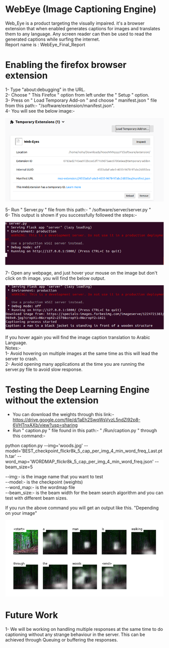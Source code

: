 # WebEye (Image Captioning Engine)
Web_Eye is a product targeting the visually impaired. it's a browser extension that when enabled generates captions for images and translates them to any language. Any screen reader can then be used to read the generated captions while surfing the internet.\
Report name is : WebEye_Final_Report
# Enabling the firefox browser extension
1- Type "about:debugging" in the URL.\
2- Choose " This Firefox " option from left under the " Setup " option.\
3- Press on " Load Temporary Add-on " and choose " manifest.json " file from this path:- "/software/extension/manifest.json".\
4- You will see the below image:- 

![alt text](https://raw.githubusercontent.com/NohaAhmad/Web_Eye/master/Images/browser_extension.png)

5- Run " Server.py " file from this path:- " /software/server/server.py "\
6- This output is shown if you successfully followed the steps:-

![alt text](https://raw.githubusercontent.com/NohaAhmad/Web_Eye/master/Images/server.png)

7- Open any webpage, and just hover your mouse on the image but don't click on th image. you will find the below output.

![alt text](https://raw.githubusercontent.com/NohaAhmad/Web_Eye/master/Images/server2.png)

If you hover again you will find the image caption translation to Arabic Language.\
Notes:-\
1- Avoid hovering on multiple images at the same time as this will lead the server to crash.\
2- Avoid opening many applications at the time you are running the server.py file to avoid slow response.  

# Testing the Deep Learning Engine without the extension

* You can download the weights through this link:-
https://drive.google.com/file/d/1aEh2SwqWsVvzL5ndZl92p8-6VHTnxAXb/view?usp=sharing
* Run " caption.py " file found in this path:- " /Run/caption.py " through this command:-

python caption.py --img='woods.jpg' --model='BEST_checkpoint_flickr8k_5_cap_per_img_4_min_word_freq_Last.pth.tar' --word_map='WORDMAP_flickr8k_5_cap_per_img_4_min_word_freq.json' --beam_size=5

--img:- is the image name that you want to test\
--model:- is the checkpoint (weights)\
--word_map:- is the wordmap file\
--beam_size:- is the beam width for the beam search algorithm and you can test with different beam sizes.

If you run the above command you will get an output like this. "Depending on your image"

![alt text](https://raw.githubusercontent.com/NohaAhmad/Web_Eye/master/Images/woods.png)

# Future Work
1- We will be working on handling multiple responses at the same time to do captioning without any strange behaviour in the server.
   This can be achieved through Queuing or buffering the responses.

